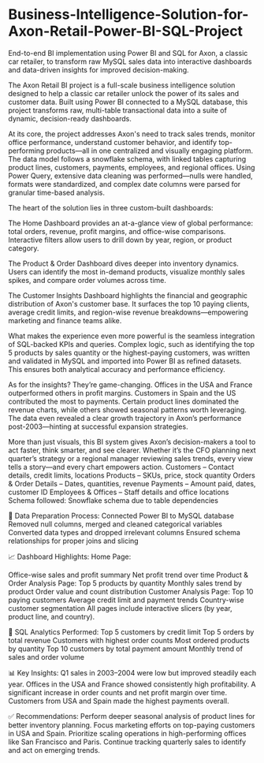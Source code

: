 # Business-Intelligence-Solution-for-Axon-Retail-Power-BI-SQL-Project
End-to-end BI implementation using Power BI and SQL for Axon, a classic car retailer, to transform raw MySQL sales data into interactive dashboards and data-driven insights for improved decision-making.

The Axon Retail BI project is a full-scale business intelligence solution designed to help a classic car retailer unlock the power of its sales and customer data. Built using Power BI connected to a MySQL database, this project transforms raw, multi-table transactional data into a suite of dynamic, decision-ready dashboards.

At its core, the project addresses Axon's need to track sales trends, monitor office performance, understand customer behavior, and identify top-performing products—all in one centralized and visually engaging platform. The data model follows a snowflake schema, with linked tables capturing product lines, customers, payments, employees, and regional offices. Using Power Query, extensive data cleaning was performed—nulls were handled, formats were standardized, and complex date columns were parsed for granular time-based analysis.

The heart of the solution lies in three custom-built dashboards:

The Home Dashboard provides an at-a-glance view of global performance: total orders, revenue, profit margins, and office-wise comparisons. Interactive filters allow users to drill down by year, region, or product category.

The Product & Order Dashboard dives deeper into inventory dynamics. Users can identify the most in-demand products, visualize monthly sales spikes, and compare order volumes across time.

The Customer Insights Dashboard highlights the financial and geographic distribution of Axon's customer base. It surfaces the top 10 paying clients, average credit limits, and region-wise revenue breakdowns—empowering marketing and finance teams alike.

What makes the experience even more powerful is the seamless integration of SQL-backed KPIs and queries. Complex logic, such as identifying the top 5 products by sales quantity or the highest-paying customers, was written and validated in MySQL and imported into Power BI as refined datasets. This ensures both analytical accuracy and performance efficiency.

As for the insights? They’re game-changing. Offices in the USA and France outperformed others in profit margins. Customers in Spain and the US contributed the most to payments. Certain product lines dominated the revenue charts, while others showed seasonal patterns worth leveraging. The data even revealed a clear growth trajectory in Axon’s performance post-2003—hinting at successful expansion strategies.

More than just visuals, this BI system gives Axon’s decision-makers a tool to act faster, think smarter, and see clearer. Whether it’s the CFO planning next quarter’s strategy or a regional manager reviewing sales trends, every view tells a story—and every chart empowers action.
Customers – Contact details, credit limits, locations
Products – SKUs, price, stock quantity
Orders & Order Details – Dates, quantities, revenue
Payments – Amount paid, dates, customer ID
Employees & Offices – Staff details and office locations
Schema followed: Snowflake schema due to table dependencies

🧼 Data Preparation Process:
Connected Power BI to MySQL database
Removed null columns, merged and cleaned categorical variables
Converted data types and dropped irrelevant columns
Ensured schema relationships for proper joins and slicing

📈 Dashboard Highlights:
Home Page:

Office-wise sales and profit summary
Net profit trend over time
Product & Order Analysis Page:
Top 5 products by quantity
Monthly sales trend by product
Order value and count distribution
Customer Analysis Page:
Top 10 paying customers
Average credit limit and payment trends
Country-wise customer segmentation
All pages include interactive slicers (by year, product line, and country).

🧮 SQL Analytics Performed:
Top 5 customers by credit limit
Top 5 orders by total revenue
Customers with highest order counts
Most ordered products by quantity
Top 10 customers by total payment amount
Monthly trend of sales and order volume

📊 Key Insights:
Q1 sales in 2003–2004 were low but improved steadily each year.
Offices in the USA and France showed consistently high profitability.
A significant increase in order counts and net profit margin over time.
Customers from USA and Spain made the highest payments overall.

✅ Recommendations:
Perform deeper seasonal analysis of product lines for better inventory planning.
Focus marketing efforts on top-paying customers in USA and Spain.
Prioritize scaling operations in high-performing offices like San Francisco and Paris.
Continue tracking quarterly sales to identify and act on emerging trends.
